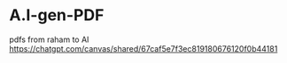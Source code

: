 # A.I-gen-PDF
pdfs from raham to AI
https://chatgpt.com/canvas/shared/67caf5e7f3ec819180676120f0b44181
